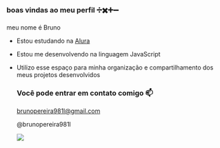 ### boas vindas ao meu perfil ➗✖️➕➖

meu nome é Bruno

- Estou estudando na [Alura](https://www.alura.com.br)
- Estou me desenvolvendo na linguagem JavaScript
- Utilizo esse espaço para minha organização e compartilhamento dos meus projetos desenvolvidos

  ### Você pode entrar em contato comigo 📫

  brunopereira981l@gmail.com

  @brunopereira981l

  ![](https://media.tenor.com/rSKDbt6vztAAAAAM/naruto-rasengan.gif)

